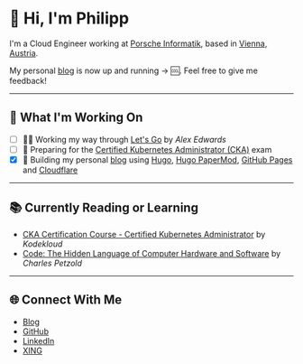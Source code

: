 # 👋 Hi, I'm Philipp

I'm a Cloud Engineer working at [Porsche Informatik](https://porscheinformatik.com), based in [Vienna, Austria](https://en.wikipedia.org/wiki/Vienna).

My personal [blog](https://pmaier.at/) is now up and running -> 🆒. Feel free to give me feedback!

---

## 🔭 What I'm Working On

- [ ] 🧑‍💻 Working my way through [Let's Go](https://lets-go.alexedwards.net/) by _Alex Edwards_
- [ ] 🧠 Preparing for the [Certified Kubernetes Administrator (CKA)](https://training.linuxfoundation.org/certification/certified-kubernetes-administrator-cka/) exam
- [x] 📝 Building my personal [blog](https://pmaier.at/) using [Hugo](https://gohugo.io/), [Hugo PaperMod](https://github.com/adityatelange/hugo-PaperMod/), [GitHub Pages](https://pages.github.com/) and [Cloudflare](https://www.cloudflare.com/)

---

## 📚 Currently Reading or Learning

- [CKA Certification Course - Certified Kubernetes Administrator](https://kodekloud.com/) by _Kodekloud_
- [Code: The Hidden Language of Computer Hardware and Software](https://codehiddenlanguage.com/Chapter00/) by _Charles Petzold_

---

## 🌐 Connect With Me

- [Blog](https://pmaier.at/)
- [GitHub](https://github.com/philmph)
- [LinkedIn](https://www.linkedin.com/in/philipp-maier-801b54138)
- [XING](https://www.xing.com/profile/Philipp_Maier63/cv)
